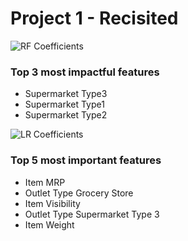 # Project 1 - Recisited
 
![RF Coefficients](https://github.com/pmontecinos23/Project-1---Revisited/assets/29460152/cdd0966c-8f04-4ac8-848a-a80fc405a4e0)
### Top 3 most impactful features

* Supermarket Type3
* Supermarket Type1
* Supermarket Type2


![LR Coefficients](https://github.com/pmontecinos23/Project-1---Revisited/assets/29460152/a376364b-2529-4217-af72-a480402483b8)

### Top 5 most important features
* Item MRP
* Outlet Type Grocery Store
* Item Visibility
* Outlet Type Supermarket Type 3
* Item Weight
